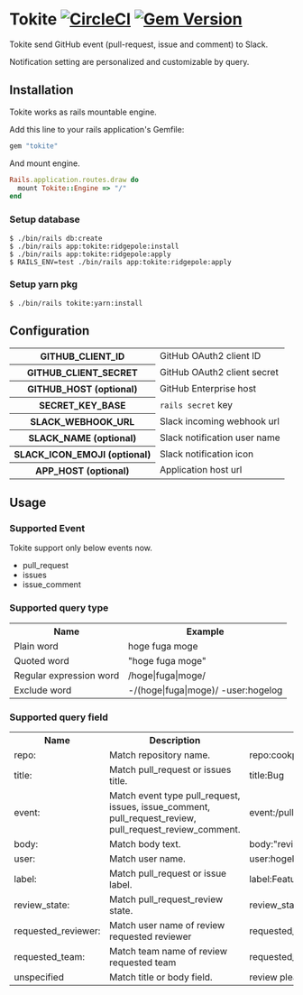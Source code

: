 # Tokite [![CircleCI](https://circleci.com/gh/cookpad/tokite.svg?style=svg)](https://circleci.com/gh/cookpad/tokite) [![Gem Version](https://badge.fury.io/rb/tokite.svg)](https://badge.fury.io/rb/tokite)

Tokite send GitHub event (pull-request, issue and comment) to Slack.
 
Notification setting are personalized and customizable by query.

## Installation
Tokite works as rails mountable engine.

Add this line to your rails application's Gemfile:
```ruby
gem "tokite"
```

And mount engine.

```ruby
Rails.application.routes.draw do
  mount Tokite::Engine => "/"
end
```

### Setup database
```console
$ ./bin/rails db:create
$ ./bin/rails app:tokite:ridgepole:install
$ ./bin/rails app:tokite:ridgepole:apply
$ RAILS_ENV=test ./bin/rails app:tokite:ridgepole:apply
```

### Setup yarn pkg
```console
$ ./bin/rails tokite:yarn:install
```

## Configuration
<table>
<tr><th>GITHUB_CLIENT_ID</th><td>GitHub OAuth2 client ID</td></tr>
<tr><th>GITHUB_CLIENT_SECRET</th><td>GitHub OAuth2 client secret</td></tr>
<tr><th>GITHUB_HOST (optional)</th><td>GitHub Enterprise host</td></tr>
<tr><th>SECRET_KEY_BASE</th><td><code>rails secret</code> key</td></tr>
<tr><th>SLACK_WEBHOOK_URL</th><td>Slack incoming webhook url</td></tr>
<tr><th>SLACK_NAME (optional)</th><td>Slack notification user name</td></tr>
<tr><th>SLACK_ICON_EMOJI (optional)</th><td>Slack notification icon</td></tr>
<tr><th>APP_HOST (optional)</th><td>Application host url</td></tr>
</table>

## Usage
### Supported Event

Tokite support only below events now.

- pull_request
- issues
- issue_comment

### Supported query type

<table>
<tr><th>Name</th><th>Example</th></tr>
<tr><td>Plain word</td><td>hoge fuga moge</td></tr>
<tr><td>Quoted word</td><td>"hoge fuga moge"</td></tr>
<tr><td>Regular expression word</td><td>/hoge|fuga|moge/</td></tr>
<tr><td>Exclude word</td><td> -/(hoge|fuga|moge)/ -user:hogelog</td></tr>
</table>

### Supported query field

<table>
<tr><th>Name</th><th>Description</th><th>Example</th></tr>
<tr><td>repo:</td><td>Match repository name.</td><td>repo:cookpad/tokite</td></tr>
<tr><td>title:</td><td>Match pull_request or issues title.</td><td>title:Bug</td></tr>
<tr><td>event:</td><td>Match event type pull_request, issues, issue_comment, pull_request_review, pull_request_review_comment.</td><td>event:/pull_request|issues|pull_request_review|pull_request_review_comment/</td></tr>
<tr><td>body:</td><td>Match body text.</td><td>body:"review please"</td></tr>
<tr><td>user:</td><td>Match user name.</td><td>user:hogelog</td></tr>
<tr><td>label:</td><td>Match pull_request or issue label.</td><td>label:Feature</td></tr>
<tr><td>review_state:</td><td>Match pull_request_review state.</td><td>review_state:/commented|approved|changes_requested/</td></tr>
<tr><td>requested_reviewer:</td><td>Match user name of review requested reviewer</td><td>requested_reviewer:hogelog</td></tr>
<tr><td>requested_team:</td><td>Match team name of review requested team</td><td>requested_team:cookpad/chef</td></tr>
<tr><td>unspecified</td><td>Match title or body field.</td><td>review please</td></tr>
</table>
